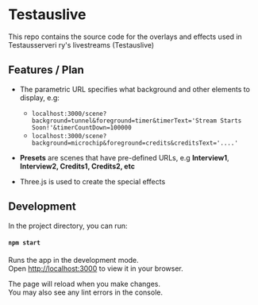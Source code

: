 # Testauslive

This repo contains the source code for the overlays and effects used in Testausserveri ry's livestreams (Testauslive)

## Features / Plan


- The parametric URL specifies what background and other elements to display, e.g:
     - `localhost:3000/scene?background=tunnel&foreground=timer&timerText='Stream Starts Soon!'&timerCountDown=100000`
     - `localhost:3000/scene?background=microchip&foreground=credits&creditsText='....'`

- **Presets** are scenes that have pre-defined URLs, e.g **Interview1**, **Interview2, Credits1, Credits2, etc**

- Three.js is used to create the special effects


## Development

In the project directory, you can run:

#### `npm start`

Runs the app in the development mode.\
Open [http://localhost:3000](http://localhost:3000) to view it in your browser.

The page will reload when you make changes.\
You may also see any lint errors in the console.
